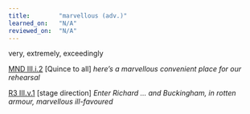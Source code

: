 ```yaml
---
title:        "marvellous (adv.)"
learned_on:   "N/A"
reviewed_on:  "N/A"
---
```


very, extremely, exceedingly

[MND III.i.2](https://www.shakespeareswords.com/Public/Play.aspx?Act=3&Scene=1&WorkId=4#126420) \[Quince to all\] *here’s a marvellous convenient place for our rehearsal*

[R3 III.v.1](https://www.shakespeareswords.com/Public/Play.aspx?Act=3&Scene=5&WorkId=6#134269) \[stage direction\] *Enter Richard ... and Buckingham, in rotten armour, marvellous ill-favoured*


